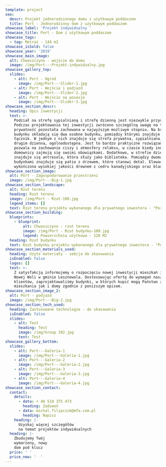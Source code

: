 ```yaml
---
template: project
seo:
  descr: Projekt jednorodzinnego domu z użytkowym poddaszem
  title: Port - Jednorodzinny dom z użytkowym poddaszem
showcase_label: 'Projekt indywidualny '
showcase_title: Port - Dom z użytkowym poddaszem
showcase_tags:
  - tag: Metraż - 144 m2
showcase_isSold: false
showcase_year: '2019'
showcase_main_image:
  alt: Chwaszczyno - wejście do domu
  image: /img/Port---Projekt-indywidualny.jpg
showcase_gallery_top:
  slides:
    - alt: Port - Ogród
      image: /img/Port---Slider-1.jpg
    - alt: Port - Wejście i podjazd
      image: /img/Port---Slider-2.jpg
    - alt: Port - Wejście na posesje
      image: /img/Port---Slider-3.jpg
showcase_section_descr:
  heading: Opis inwestycji
  text: >-
    Podział na strefę sypialnianą i strefę dzienną jest niezwykle przydatny.
    Podczas projektowania tej inwestycji zwrócono szczególną uwagę na to, aby
    prywatność pozostała zachowana w najwyższym możliwym stopniu. Na bryłę
    budynku składają się dwa osobne budynku, pomiędzy którymi znajduje się
    łącznik. W jednym z nich znajduje się strefa prywatna, sypialniana, a w
    drugim dzienna, ogólnodostępna. Jest to bardzo praktyczne rozwiązanie, które
    pozwala na zachowanie ciszy i atmosfery relaksu, w czasie kiedy inni
    domownicy zajmują się swoimi obowiązkami. Dodatkowo, w strefie dziennej
    znajduje się antresola, która służy jako biblioteka. Pomiędzy dwoma
    budynkami znajduje się patio z drzewem, które stanowi detal. Elewacja jest
    wykończona wysokiej jakości drewnem z cedru kanadyjskiego oraz blachy rąbek.
showcase_section_image:
  alt: Port - Zagospodarowanie przestrzeni
  image: /img/Port---Big-1.jpg
showcase_section_landscape:
  alt: Rzut terenu
  heading: Rzut terenu
  image: /img/Port - Rzut-100.jpg
  legend_items: []
  text: Rzut terenu projektu wykonanego dla prywatnego inwestora - "Port"
showcase_section_building:
  blueprints:
    - blueprint:
        alt: Chwaszczyno - rzut terenu
        image: /img/Port - Rzut budynku-100.jpg
        legend: Powierzchnia użytkowa - 128 M2
  heading: Rzut budynku
  text: Rzut budynku projektu wykonanego dla prywatnego inwestora - "Port"
showcase_section_materials_used:
  heading: Użyte materiały - sekcja do skasowania
  isEnabled: false
  logos: []
  text: >-
    Z satysfakcją informujemy o rozpoczęciu nowej inwestycji mieszkań i domów w
    Nowej Woli w gminie Lesznowola. Dostosowując ofertę do wymagań naszych
    klientów, zaprojektowaliśmy budynki, w których kupić mogą Państwo zarówno
    mieszkania jak i domy zgodnie z poniższym opisem.
showcase_section_image_2:
  alt: Port - podjazd
  image: /img/Port---Big-2.jpg
showcase_section_tech_used:
  heading: Zastosowane technologie - do skasowania
  isEnabled: false
  slides:
    - alt: Test
      heading: Test
      image: /img/Group 102.jpg
      text: Test
showcase_gallery_bottom:
  slides:
    - alt: Port---Galeria-1
      image: /img/Port---Galeria-1.jpg
    - alt: Port---Galeria-2
      image: /img/Port---Galeria-2.jpg
    - alt: Port---Galeria-3
      image: /img/Port---Galeria-3.jpg
    - alt: Port---Galeria-4
      image: /img/Port---Galeria-4.jpg
showcase_section_contact:
  contact:
    details:
      - data: + 48 510 375 473
        heading: Zadzwoń
      - data: michal.filipczuk@mfa.com.pl
        heading: Napisz
    heading: |-
      Uzyskaj więcej szczegółów
      na temat projektów indywidualnych
  heading: |-
    Zbudujemy Twój
    wymarzony, nowy
    dom pod klucz
  price: ' '
  price_new: '  '
---
```


